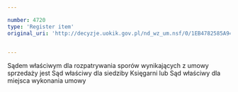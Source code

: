 ```yaml
---

number: 4720
type: 'Register item'
original_uri: 'http://decyzje.uokik.gov.pl/nd_wz_um.nsf/0/1EB4782585A94954C1257B740036B539?OpenDocument'


---
```


Sądem właściwym dla rozpatrywania sporów wynikających z umowy sprzedaży jest Sąd właściwy dla siedziby Księgarni lub Sąd właściwy dla miejsca wykonania umowy
